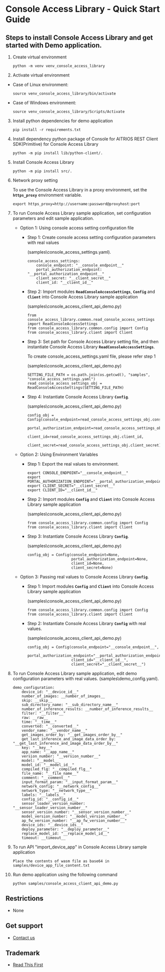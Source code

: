 # **Console Access Library - Quick Start Guide**
## Steps to install Console Access Library and get started with Demo application.


1. Create virtual environment
    ```
    python -m venv venv_console_access_library
    ```

2. Activate virtual environment
- Case of Linux environment:
    ```
    source venv_console_access_library/bin/activate
    ```
- Case of Windows environment:
    ```
    source venv_console_access_library/Scripts/Activate
    ```

3. Install python dependencies for demo application
    ```
    pip install -r requirements.txt
    ```

4. Install dependency python package of Console for AITRIOS REST Client SDK(Primitive) for Console Access Library
    ```
    python -m pip install lib/python-client/.
    ```

5. Install Console Access Library
    ```
    python -m pip install src/.
    ```

6. Network proxy setting

    To use the Console Access Library in a proxy environment, set the **`https_proxy`** environment variable.
    ```
    export https_proxy=http://username:password@proxyhost:port
    ```

7. To run Console Access Library sample application, set configuration parameters and edit sample application.

    * Option 1: Using console access setting configuration file

        * Step 1: Create console access setting configuration parameters with real values

            (samples\console_access_settings.yaml).
            ```
            console_access_settings:
                console_endpoint: "__console_endpoint__"
                portal_authorization_endpoint: "__portal_authorization_endpoint__"
                client_secret: "__client_secret__"
                client_id: "__client_id__"
            ```

        * Step 2: Import modules **`ReadConsoleAccessSettings`**, **`Config`** and **`Client`** into Console Access Library sample application 

            (samples\console_access_client_api_demo.py)
            ```
            from console_access_library.common.read_console_access_settings import ReadConsoleAccessSettings
            from console_access_library.common.config import Config
            from console_access_library.client import Client
            ```

        * Step 3: Set path for Console Access Library setting file, and then instantiate Console Access Library **`ReadConsoleAccessSettings`**.

            To create console_access_settings.yaml file, please refer step 1

            (samples\console_access_client_api_demo.py)
            ```
            SETTING_FILE_PATH = os.path.join(os.getcwd(), "samples", "console_access_settings.yaml")
            read_console_access_settings_obj = ReadConsoleAccessSettings(SETTING_FILE_PATH)
            ```

        * Step 4: Instantiate Console Access Library **`Config`**.

            (samples\console_access_client_api_demo.py)
            ```
            config_obj = Config(console_endpoint=read_console_access_settings_obj.console_endpoint, 
                                portal_authorization_endpoint=read_console_access_settings_obj.portal_authorization_endpoint, 
                                client_id=read_console_access_settings_obj.client_id, 
                                client_secret=read_console_access_settings_obj.client_secret)
            ```

    * Option 2: Using Environment Variables

        * Step 1: Export the real values to environment.

            ```
            export CONSOLE_ENDPOINT="__console_endpoint__"
            export PORTAL_AUTHORIZATION_ENDPOINT="__portal_authorization_endpoint__"
            export CLIENT_SECRET="__client_secret__"
            export CLIENT_ID="__client_id__"
            ```

        * Step 2: Import modules **`Config`** and **`Client`** into Console Access Library sample application 

            (samples\console_access_client_api_demo.py)
            ```
            from console_access_library.common.config import Config
            from console_access_library.client import Client
            ```

        * Step 3: Instantiate Console Access Library **`Config`**.

            (samples\console_access_client_api_demo.py)
            ```
            config_obj = Config(console_endpoint=None, 
                                portal_authorization_endpoint=None, 
                                client_id=None, 
                                client_secret=None)
            ```

    * Option 3: Passing real values to Console Access Library **`Config`**.

        * Step 1: Import modules **`Config`** and **`Client`** into Console Access Library sample application 

            (samples\console_access_client_api_demo.py)
            ```
            from console_access_library.common.config import Config
            from console_access_library.client import Client
            ```

        * Step 2: Instantiate Console Access Library **`Config`** with real values.

            (samples\console_access_client_api_demo.py)
            ```
            config_obj = Config(console_endpoint="__console_endpoint__", 
                                portal_authorization_endpoint="__portal_authorization_endpoint__",
                                client_id="__client_id__", 
                                client_secret="__client_secret__")
            ```

8. To run Console Access Library sample application, edit demo configuration parameters with real values.
    (samples\demo_config.yaml).
    ```
    demo_configuration:
        device_id: "__device_id__"
        number_of_images: __number_of_images__
        skip: __skip__
        sub_directory_name: "__sub_directory_name__"
        number_of_inference_results: __number_of_inference_results__
        filter: "__filter__"
        raw: __raw__
        time: "__time__"
        converted: "__converted__"
        vendor_name: "__vendor_name__"
        get_images_order_by: "__get_images_order_by__"
        get_last_inference_and_image_data_order_by: "__get_last_inference_and_image_data_order_by__"
        key: "__key__"
        app_name: "__app_name__"
        version_number: "__version_number__"
        model: "__model__
        model_id: "__model_id__"
        compiled_flg: "__compiled_flg__"
        file_name: "__file_name__"
        comment: "__comment__"
        input_format_param: "__input_format_param__"
        network_config: "__network_config__"
        network_type: "__network_type__"
        labels: "__labels__"
        config_id: "__config_id__"
        sensor_loader_version_number: "__sensor_loader_version_number__"
        sensor_version_number: "__sensor_version_number__"
        model_version_number: "__model_version_number__"
        ap_fw_version_number: "__ap_fw_version_number__"
        device_ids: "__device_ids__"
        deploy_parameter: "__deploy_parameter__"
        replace_model_id: "__replace_model_id__"
        timeout: __timeout__
    ```

9. To run API "import_device_app" in Console Access Library sample application
    ```
    Place the contents of wasm file as base64 in samples/device_app_file_content.txt
    ```

10. Run demo application using the following command
    ```
    python samples/console_access_client_api_demo.py
    ```

## Restrictions
- None

## Get support
- [Contact us](https://developer.aitrios.sony-semicon.com/contact-us/)

## Trademark
- [Read This First](https://developer.aitrios.sony-semicon.com/development-guides/documents/manuals/)

